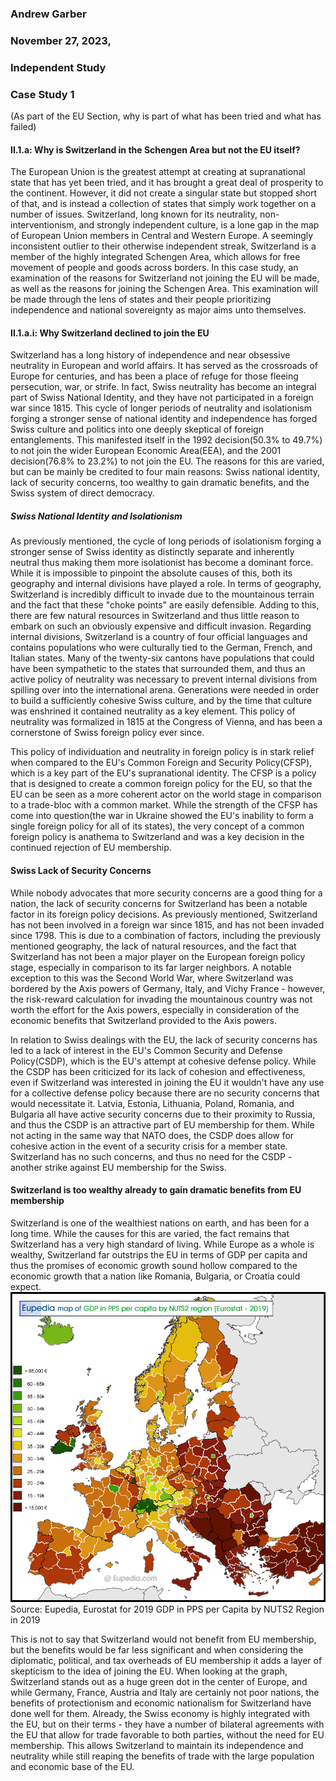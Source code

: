 ### Andrew Garber
### November 27, 2023,
### Independent Study 
### Case Study 1 

(As part of the EU Section, why is part of what has been tried and what has failed)

#### II.1.a: Why is Switzerland in the Schengen Area but not the EU itself?
The European Union is the greatest attempt at creating at supranational state that has yet been tried, and it has brought a great deal of prosperity to the continent. However, it did not create a singular state but stopped short of that, and is instead a collection of states that simply work together on a number of issues. Switzerland, long known for its neutrality, non-interventionism, and strongly independent culture, is a lone gap in the map of European Union members in Central and Western Europe. A seemingly inconsistent outlier to their otherwise independent streak, Switzerland is a member of the highly integrated Schengen Area, which allows for free movement of people and goods across borders. In this case study, an examination of the reasons for Switzerland not joining the EU will be made, as well as the reasons for joining the Schengen Area. This examination will be made through the lens of states and their people prioritizing independence and national sovereignty as major aims unto themselves.

#### II.1.a.i: Why Switzerland declined to join the EU

Switzerland has a long history of independence and near obsessive neutrality in European and world affairs. It has served as the crossroads of Europe for centuries, and has been a place of refuge for those fleeing persecution, war, or strife. In fact, Swiss neutrality has become an integral part of Swiss National Identity, and they have not participated in a foreign war since 1815. This cycle of longer periods of neutrality and isolationism forging a stronger sense of national identity and independence has forged Swiss culture and politics into one deeply skeptical of foreign entanglements. This manifested itself in the 1992 decision(50.3% to 49.7%) to not join the wider European Economic Area(EEA), and the 2001 decision(76.8% to 23.2%) to not join the EU. The reasons for this are varied, but can be mainly be credited to four main reasons: Swiss national identity, lack of security concerns, too wealthy to gain dramatic benefits, and the Swiss system of direct democracy.

##### Swiss National Identity and Isolationism

As previously mentioned, the cycle of long periods of isolationism forging a stronger sense of Swiss identity as distinctly separate and inherently neutral thus making them more isolationist has become a dominant force. While it is impossible to pinpoint the absolute causes of this, both its geography and internal divisions have played a role. In terms of geography, Switzerland is incredibly difficult to invade due to the mountainous terrain and the fact that these "choke points" are easily defensible. Adding to this, there are few natural resources in Switzerland and thus little reason to embark on such an obviously expensive and difficult invasion. Regarding internal divisions, Switzerland is a country of four official languages and contains populations who were culturally tied to the German, French, and Italian states. Many of the twenty-six cantons have populations that could have been sympathetic to the states that surrounded them, and thus an active policy of neutrality was necessary to prevent internal divisions from spilling over into the international arena. Generations were needed in order to build a sufficiently cohesive Swiss culture, and by the time that culture was enshrined it contained neutrality as a key element. This policy of neutrality was formalized in 1815 at the Congress of Vienna, and has been a cornerstone of Swiss foreign policy ever since. 

This policy of individuation and neutrality in foreign policy is in stark relief when compared to the EU's Common Foreign and Security Policy(CFSP), which is a key part of the EU's supranational identity. The CFSP is a policy that is designed to create a common foreign policy for the EU, so that the EU can be seen as a more coherent actor on the world stage in comparison to a trade-bloc with a common market. While the strength of the CFSP has come into question(the war in Ukraine showed the EU's inability to form a single foreign policy for all of its states), the very concept of a common foreign policy is anathema to Switzerland and was a key decision in the continued rejection of EU membership.

#### Swiss Lack of Security Concerns

While nobody advocates that more security concerns are a good thing for a nation, the lack of security concerns for Switzerland has been a notable factor in its foreign policy decisions. As previously mentioned, Switzerland has not been involved in a foreign war since 1815, and has not been invaded since 1798. This is due to a combination of factors, including the previously mentioned geography, the lack of natural resources, and the fact that Switzerland has not been a major player on the European foreign policy stage, especially in comparison to its far larger neighbors. A notable exception to this was the Second World War, where Switzerland was bordered by the Axis powers of Germany, Italy, and Vichy France - however, the risk-reward calculation for invading the mountainous country was not worth the effort for the Axis powers, especially in consideration of the economic benefits that Switzerland provided to the Axis powers. 

In relation to Swiss dealings with the EU, the lack of security concerns has led to a lack of interest in the EU's Common Security and Defense Policy(CSDP), which is the EU's attempt at cohesive defense policy. While the CSDP has been criticized for its lack of cohesion and effectiveness, even if Switzerland was interested in joining the EU it wouldn't have any use for a collective defense policy because there are no security concerns that would necessitate it. Latvia, Estonia, Lithuania, Poland, Romania, and Bulgaria all have active security concerns due to their proximity to Russia, and thus the CSDP is an attractive part of EU membership for them. While not acting in the same way that NATO does, the CSDP does allow for cohesive action in the event of a security crisis for a member state. Switzerland has no such concerns, and thus no need for the CSDP - another strike against EU membership for the Swiss.

#### Switzerland is too wealthy already to gain dramatic benefits from EU membership

Switzerland is one of the wealthiest nations on earth, and has been for a long time. While the causes for this are varied, the fact remains that Switzerland has a very high standard of living. While Europe as a whole is wealthy, Switzerland far outstrips the EU in terms of GDP per capita and thus the promises of economic growth sound hollow compared to the economic growth that a nation like Romania, Bulgaria, or Croatia could expect. 
![Alt text](../data/Switzerland_Case_Study/europe_gdp_pps_nuts2_2019.png)
Source: Eupedia, Eurostat for 2019 GDP in PPS per Capita by NUTS2 Region in 2019

This is not to say that Switzerland would not benefit from EU membership, but the benefits would be far less significant and when considering the diplomatic, political, and tax overheads of EU membership it adds a layer of skepticism to the idea of joining the EU. When looking at the graph, Switzerland stands out as a huge green dot in the center of Europe, and while Germany, France, Austria and Italy are certainly not poor nations, the benefits of protectionism and economic nationalism for Switzerland have done well for them. Already, the Swiss economy is highly integrated with the EU, but on their terms - they have a number of bilateral agreements with the EU that allow for trade favorable to both parties, without the need for EU membership. This allows Switzerland to maintain its independence and neutrality while still reaping the benefits of trade with the large population and economic base of the EU.